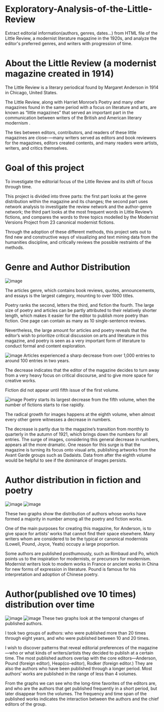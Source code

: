 # Exploratory-Analysis-of-the-Little-Review
Extract editorial information(authors, genres, dates...) from HTML file of the Little Review, a modernist literature magazine in the 1920s, and analyze the editor's preferred genres, and writers with progression of time. 

# About the Little Review (a modernist magazine created in 1914)
The Little Review  is a literary periodical found by Margaret Anderson in 1914 in Chicago, United States. 

The Little Review, along with Harriet Monroe’s Poetry and many other magazines found in the same period with a focus on literature and arts, are known as “little magazines” that served an important part in the communication between writers of the British and American literary modernism . 

The ties between editors, contributors, and readers of these little magazines are close-—many writers served as editors and book reviewers for the magazines, editors created contents, and many readers were artists, writers, and critics themselves. 

# Goal of this project
To investigate the editorial focus of the Little Review and its shift of focus through time. 

This project is divided into three parts: the first part looks at the genre distribution within the magazine and its changes; the second part uses network analysis to investigate the review network and the author-genre network; the third part looks at the most frequent words in Little Review’s fictions, and compares the words to three topics modelled by the Modernist Versions Project from 23 canonical modernist fictions. 

Through the adoption of these different methods, this project sets out to find new and constructive ways of visualizing and text mining data from the humanities discipline, and critically reviews the possible restraints of the methods. 

# Genre and Author Distribution
![image](https://user-images.githubusercontent.com/66805543/110054981-f814e600-7d10-11eb-9d6a-2f0ad6994964.png)

The articles genre, which contains book reviews, quotes, announcements, and essays is the largest category, mounting to over 1000 titles.

Poetry ranks the second, letters the third, and fiction the fourth. The large size of poetry and articles can be partly attributed to their relatively shorter length, which makes it easier for the editor to publish more poetry than fiction. One page can contain as many as 10 single-sentence reviews.  

Nevertheless, the large amount for articles and poetry reveals that the editor’s wish to prioritize critical discussion on arts and literature in this magazine, and poetry is seen as a very important form of literature to conduct formal and content exploration. 


![image](https://user-images.githubusercontent.com/66805543/110055258-85f0d100-7d11-11eb-930f-fd41dfc70876.png)
Articles experienced a sharp decrease from over 1,000 entries to around 100 entries in two years.

The decrease indicates that the editor of the magazine decides to turn away from a very heavy focus on critical discourse, and to give more space for creative works. 

Fiction did not appear until fifth issue of the first volume. 


![image](https://user-images.githubusercontent.com/66805543/110055269-8a1cee80-7d11-11eb-804e-0d1fd7210da1.png)
Poetry starts its largest decrease from the fifth volume, when the number of fictions starts to rise rapidly.

The radical growth for images happens at the eighth volume, when almost every other genre witnesses a decrease in numbers.

The decrease is partly due to the magazine’s transition from monthly to quarterly in the autumn of 1921, which brings down the numbers for all entries. The surge of images, considering this general decrease in numbers, appears all the more dramatic. One reason for this surge is that the magazine is turning its focus onto visual arts, publishing artworks from the Avant Garde groups such as Dadaists. Data from after the eighth volume would be helpful to see if the dominance of images persists. 

# Author distribution in fiction and poetry
![image](https://user-images.githubusercontent.com/66805543/110164615-7374a700-7da6-11eb-95d8-cc3dfa3eff33.png)
![image](https://user-images.githubusercontent.com/66805543/110164656-84251d00-7da6-11eb-8874-39bb4986fa50.png)

These two graphs show the distribution of authors whose works have formed a majority in number among all the poetry and fiction works. 

One of the main purposes for creating this magazine, for Anderson, is to give space for artists’ works that cannot find their space elsewhere. Many writers whom are considered to be the typical or canonical modernists (Lowell, Pound, Joyce, Yeats) occupy a large proportion. 

Some authors are published posthumously, such as Rimbaud and Po, which points us to the inspiration for modernists, or precursors for modernism. Modernist writers look to modern works in France or ancient works in China for new forms of expression in literature. Pound is famous for his interpretation and adoption of Chinese poetry. 

# Author(published ove 10 times) distribution over time
![image](https://user-images.githubusercontent.com/66805543/110164724-9e5efb00-7da6-11eb-9462-3f4a094cdbf7.png)
![image](https://user-images.githubusercontent.com/66805543/110164739-a4ed7280-7da6-11eb-81b0-573adbaae7a1.png)
These two graphs look at the temporal changes of published authors. 

I took two groups of authors: who were published more than 20 times through eight years, and who were published between 10 and 20 times.

I wish to discover patterns that reveal editorial preferences of the magazine—who or what kinds of writers/artists they decided to publish at a certain time. The most published authors overlap with the core editors—Anderson, Pound (foreign editor), Heap(co-editor), Rodker (foreign editor.) They are also the authors who have been published through a longer period. Most authors’ works are published in the range of less than 4 volumes. 

From the graphs we can see who the long-time favorites of the editors are, and who are the authors that get published frequently in a short period, but later disappear from the volumes. The frequency and time span of the published works indicates the interaction between the authors and the chief editors of the group. 

